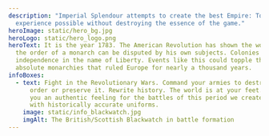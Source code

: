 ```yaml
---
description: "Imperial Splendour attempts to create the best Empire: Total War
  experience possible without destroying the essence of the game."
heroImage: static/hero_bg.jpg
heroLogo: static/hero_logo.png
heroText: It is the year 1783. The American Revolution has shown the world that
  the order of a monarch can be disputed by his own subjects. Colonies can claim
  independence in the name of Liberty. Events like this could topple the
  absolute monarchies that ruled Europe for nearly a thousand years.
infoBoxes:
  - text: Fight in the Revolutionary Wars. Command your armies to destroy the old
      order or preserve it. Rewrite history. The world is at your feet. To give
      you an authentic feeling for the battles of this period we created armies
      with historically accurate uniforms.
    image: static/info_blackwatch.jpg
    imgAlt: The British/Scottish Blackwatch in battle formation
---
```


